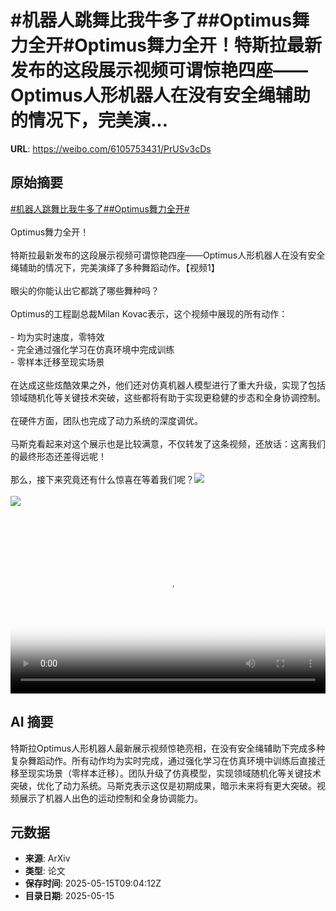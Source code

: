# #机器人跳舞比我牛多了##Optimus舞力全开#Optimus舞力全开！特斯拉最新发布的这段展示视频可谓惊艳四座——Optimus人形机器人在没有安全绳辅助的情况下，完美演...

**URL**: https://weibo.com/6105753431/PrUSv3cDs

## 原始摘要

<a href="https://m.weibo.cn/search?containerid=231522type%3D1%26t%3D10%26q%3D%23%E6%9C%BA%E5%99%A8%E4%BA%BA%E8%B7%B3%E8%88%9E%E6%AF%94%E6%88%91%E7%89%9B%E5%A4%9A%E4%BA%86%23&amp;extparam=%23%E6%9C%BA%E5%99%A8%E4%BA%BA%E8%B7%B3%E8%88%9E%E6%AF%94%E6%88%91%E7%89%9B%E5%A4%9A%E4%BA%86%23" data-hide=""><span class="surl-text">#机器人跳舞比我牛多了#</span></a><a href="https://m.weibo.cn/search?containerid=231522type%3D1%26t%3D10%26q%3D%23Optimus%E8%88%9E%E5%8A%9B%E5%85%A8%E5%BC%80%23&amp;extparam=%23Optimus%E8%88%9E%E5%8A%9B%E5%85%A8%E5%BC%80%23" data-hide=""><span class="surl-text">#Optimus舞力全开#</span></a><br><br>Optimus舞力全开！<br><br>特斯拉最新发布的这段展示视频可谓惊艳四座——Optimus人形机器人在没有安全绳辅助的情况下，完美演绎了多种舞蹈动作。【视频1】<br><br>眼尖的你能认出它都跳了哪些舞种吗？<br><br>Optimus的工程副总裁Milan Kovac表示，这个视频中展现的所有动作：<br><br>- 均为实时速度，零特效<br>- 完全通过强化学习在仿真环境中完成训练<br>- 零样本迁移至现实场景<br><br>在达成这些炫酷效果之外，他们还对仿真机器人模型进行了重大升级，实现了包括领域随机化等关键技术突破，这些都将有助于实现更稳健的步态和全身协调控制。<br><br>在硬件方面，团队也完成了动力系统的深度调优。<br><br>马斯克看起来对这个展示也是比较满意，不仅转发了这条视频，还放话：这离我们的最终形态还差得远呢！<br><br>那么，接下来究竟还有什么惊喜在等着我们呢？<img style="" src="https://tvax1.sinaimg.cn/large/006Fd7o3ly1i1g1fqio6aj30u01hcwh8.jpg" referrerpolicy="no-referrer"><br><br><img style="" src="https://tvax1.sinaimg.cn/large/006Fd7o3gy1i1g1eofyp1j30ta0xu48b.jpg" referrerpolicy="no-referrer"><br><br><br clear="both"><div style="clear: both"></div><video controls="controls" poster="https://tvax2.sinaimg.cn/orj480/006Fd7o3ly1i1g1fqmz1ej30u01hcwh8.jpg" style="width: 100%"><source src="https://f.video.weibocdn.com/o0/w9qh1aSplx08og9KFzS801041200lqlV0E010.mp4?label=mp4_720p&amp;template=720x1280.24.0&amp;ori=0&amp;ps=1CwnkDw1GXwCQx&amp;Expires=1747303374&amp;ssig=aP1UFME56I&amp;KID=unistore,video"><source src="https://f.video.weibocdn.com/o0/rO0adnDKlx08og9KZE7m01041200dDTs0E010.mp4?label=mp4_hd&amp;template=540x960.24.0&amp;ori=0&amp;ps=1CwnkDw1GXwCQx&amp;Expires=1747303374&amp;ssig=7kH4mYd6HA&amp;KID=unistore,video"><source src="https://f.video.weibocdn.com/o0/NxYDaXvQlx08og9JwY5i01041200781g0E010.mp4?label=mp4_ld&amp;template=360x640.24.0&amp;ori=0&amp;ps=1CwnkDw1GXwCQx&amp;Expires=1747303374&amp;ssig=sVET7hxoMN&amp;KID=unistore,video"><p>视频无法显示，请前往<a href="https://video.weibo.com/show?fid=1034%3A5166534503628865" target="_blank" rel="noopener noreferrer">微博视频</a>观看。</p></video>

## AI 摘要

特斯拉Optimus人形机器人最新展示视频惊艳亮相，在没有安全绳辅助下完成多种复杂舞蹈动作。所有动作均为实时完成，通过强化学习在仿真环境中训练后直接迁移至现实场景（零样本迁移）。团队升级了仿真模型，实现领域随机化等关键技术突破，优化了动力系统。马斯克表示这仅是初期成果，暗示未来将有更大突破。视频展示了机器人出色的运动控制和全身协调能力。

## 元数据

- **来源**: ArXiv
- **类型**: 论文
- **保存时间**: 2025-05-15T09:04:12Z
- **目录日期**: 2025-05-15
